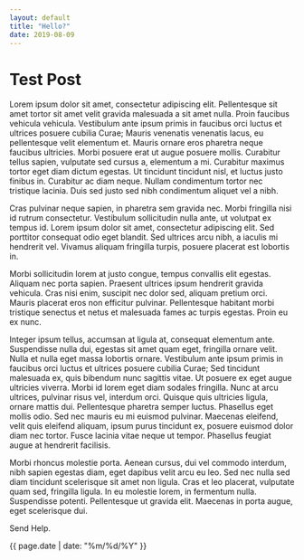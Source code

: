 ```yaml
---
layout: default
title: "Hello?"
date: 2019-08-09
---
```

# Test Post

Lorem ipsum dolor sit amet, consectetur adipiscing elit. Pellentesque sit amet tortor sit amet velit gravida malesuada a sit amet nulla. Proin faucibus vehicula vehicula. Vestibulum ante ipsum primis in faucibus orci luctus et ultrices posuere cubilia Curae; Mauris venenatis venenatis lacus, eu pellentesque velit elementum et. Mauris ornare eros pharetra neque faucibus ultricies. Morbi posuere erat ut augue posuere mollis. Curabitur tellus sapien, vulputate sed cursus a, elementum a mi. Curabitur maximus tortor eget diam dictum egestas. Ut tincidunt tincidunt nisl, et luctus justo finibus in. Curabitur ac diam neque. Nullam condimentum tortor nec tristique lacinia. Duis sed justo sed nibh condimentum aliquet vel a nibh.

Cras pulvinar neque sapien, in pharetra sem gravida nec. Morbi fringilla nisi id rutrum consectetur. Vestibulum sollicitudin nulla ante, ut volutpat ex tempus id. Lorem ipsum dolor sit amet, consectetur adipiscing elit. Sed porttitor consequat odio eget blandit. Sed ultrices arcu nibh, a iaculis mi hendrerit vel. Vivamus aliquam fringilla turpis, posuere placerat est lobortis in.

Morbi sollicitudin lorem at justo congue, tempus convallis elit egestas. Aliquam nec porta sapien. Praesent ultrices ipsum hendrerit gravida vehicula. Cras nisi enim, suscipit nec dolor sed, aliquam pretium orci. Mauris placerat eros non efficitur pulvinar. Pellentesque habitant morbi tristique senectus et netus et malesuada fames ac turpis egestas. Proin eu ex nunc.

Integer ipsum tellus, accumsan at ligula at, consequat elementum ante. Suspendisse nulla dui, egestas sit amet quam eget, fringilla ornare velit. Nulla et nulla eget massa lobortis ornare. Vestibulum ante ipsum primis in faucibus orci luctus et ultrices posuere cubilia Curae; Sed tincidunt malesuada ex, quis bibendum nunc sagittis vitae. Ut posuere ex eget augue ultricies viverra. Morbi id lorem eget diam sodales fringilla. Nunc at arcu ultrices, pulvinar risus vel, interdum orci. Quisque quis ultricies ligula, ornare mattis dui. Pellentesque pharetra semper luctus. Phasellus eget mollis odio. Sed nec mauris eu mi euismod pulvinar. Maecenas eleifend, velit quis eleifend aliquam, ipsum purus tincidunt ex, posuere euismod dolor diam nec tortor. Fusce lacinia vitae neque ut tempor. Phasellus feugiat augue at hendrerit facilisis.

Morbi rhoncus molestie porta. Aenean cursus, dui vel commodo interdum, nibh sapien egestas diam, eget dapibus velit arcu eu leo. Sed nec nulla sed diam tincidunt scelerisque sit amet non ligula. Cras et leo placerat, vulputate quam sed, fringilla ligula. In eu molestie lorem, in fermentum nulla. Suspendisse potenti. Pellentesque ut gravida elit. Maecenas in porta augue, eget scelerisque dui.

Send Help.


{{ page.date | date: "%m/%d/%Y" }}
